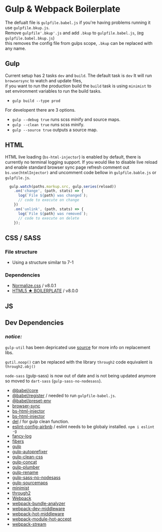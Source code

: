 # Gulp & Webpack Boilerplate
The defualt file is `gulpfile.babel.js` if you're having problems running it use `gulpfile.bkup.js`.<br> 
Remove `gulpfile'.bkup'.js` and add `.bkup` to `gulpfile.babel.js`, (eg `gulpfile.babel.bkup.js`)<br>
this removes the config file from gulps scope, `.bkup` can be replaced with any name. 

## Gulp
Current setup has 2 tasks `dev` and `build`. The default task is `dev` It will run `browsersync` to watch and update files,<br>
if you want to run the production build the `build` task is using `minimist` to set environment variables to run the build tasks.
* `gulp build --type prod`

For developent there are 3 options.
* `gulp --debug true` runs scss minify and source maps.
* `gulp --clean true` runs scss minify.
* `gulp --source true` outputs a source map.

## HTML
HTML live loading (`bs-html-injector`) is enabled by default, there is currently no terminal logging support. If you would like to disable live reload and enable standard browser sync page refresh comment out `bs.use(htmlInjector)` and uncomment code bellow in `gulpfile.bable.js` or `gulpfile.js`.
```js
  gulp.watch(paths.markup.src, gulp.series(reload))
    .on('change', (path, stats) => {
      log(`File ${path} was changed`);
      // code to execute on change
    })
    .on('unlink', (path, stats) => {
      log(`File ${path} was removed`);
      // code to execute on delete
    });
```


## CSS / SASS
### File structure 
* Using a structure similar to 7-1

### Dependencies
* [Normalize.css](https://necolas.github.io/normalize.css/) / v8.0.1
* [HTML5 ★ BOILERPLATE](https://html5boilerplate.com/) / v8.0.0

## JS

## Dev Dependencies

>>>
### ___notice:___ 
`gulp-util` has been depricated use [source](https://github.com/gulpjs/gulp-util) for more info on replacement libs.

`gutil.noop()` can be replaced with the library `through2` code equivalent is `through2.obj()`

`node-sass` (gulp-sass) is now out of date and is not being updated anymore so moved to `dart-sass` (`gulp-sass-no-nodesass`).
>>>
* [@babel/core](https://www.npmjs.com/package/@babel/core)
* [@babel/register](https://www.npmjs.com/package/@babel/register) / needed to run `gulpfile-babel.js`.
* [@babel/preset-env](https://www.npmjs.com/package/@babel/preset-env)
* [browser-sync](https://www.npmjs.com/package/browser-sync)
* [bs-html-injector](https://www.npmjs.com/package/bs-html-injector)
* [bs-html-injector](https://www.npmjs.com/package/bs-html-injector)
* [del](https://www.npmjs.com/package/del) / for gulp clean function.
* [eslint-config-airbnb](https://www.npmjs.com/package/eslint-config-airbnb) / eslint needs to be globaly installed. `npm i eslint -g`
* [fancy-log](https://www.npmjs.com/package/fancy-log)
* [fibers](https://www.npmjs.com/package/fibers)
* [gulp](https://www.npmjs.com/package/gulp)
* [gulp-autoprefixer](https://www.npmjs.com/package/gulp-autoprefixer)
* [gulp-clean-css](https://www.npmjs.com/package/gulp-clean-css)
* [gulp-concat](https://www.npmjs.com/package/gulp-concat)
* [gulp-plumber](https://www.npmjs.com/package/gulp-plumber)
* [gulp-rename](https://www.npmjs.com/package/gulp-rename)
* [gulp-sass-no-nodesass](https://www.npmjs.com/package/gulp-sass-no-nodesass)
* [gulp-sourcemaps](https://www.npmjs.com/package/gulp-sourcemaps)
* [minimist](https://www.npmjs.com/package/minimist)
* [through2](https://www.npmjs.com/package/through2)
* [Webpack](https://www.npmjs.com/package/webpack)
* [webpack-bundle-analyzer](https://www.npmjs.com/package/webpack-bundle-analyzer)
* [webpack-dev-middleware](https://www.npmjs.com/package/webpack-dev-middleware)
* [webpack-hot-middleware](https://www.npmjs.com/package/webpack-hot-middleware)
* [webpack-module-hot-accept](https://www.npmjs.com/package/webpack-module-hot-accept)
* [webpack-stream](https://www.npmjs.com/package/webpack-stream)
